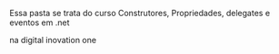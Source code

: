 Essa pasta se trata do curso  Construtores, Propriedades, delegates e eventos em .net

na digital inovation one